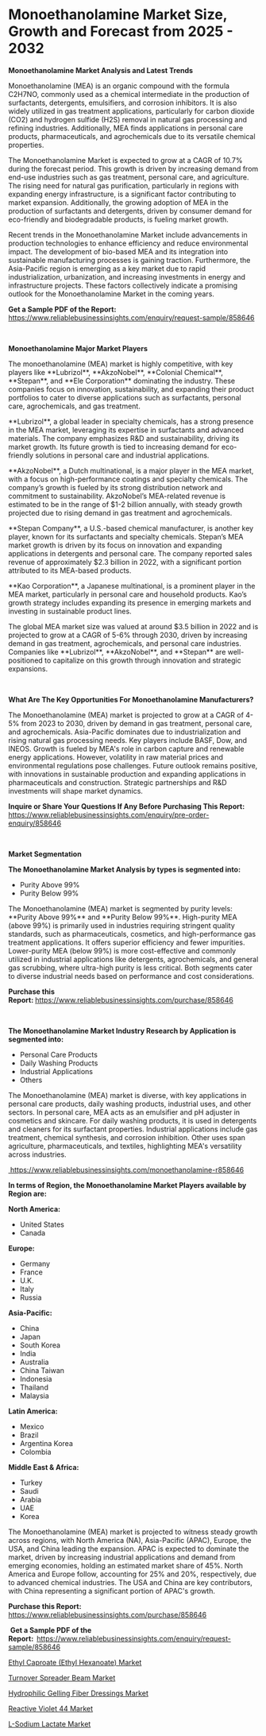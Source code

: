<p><h1>Monoethanolamine Market Size, Growth and Forecast from 2025 - 2032</h1></p><p><strong>Monoethanolamine Market Analysis and Latest Trends</strong></p>
<p><p>Monoethanolamine (MEA) is an organic compound with the formula C2H7NO, commonly used as a chemical intermediate in the production of surfactants, detergents, emulsifiers, and corrosion inhibitors. It is also widely utilized in gas treatment applications, particularly for carbon dioxide (CO2) and hydrogen sulfide (H2S) removal in natural gas processing and refining industries. Additionally, MEA finds applications in personal care products, pharmaceuticals, and agrochemicals due to its versatile chemical properties.</p><p>The Monoethanolamine Market is expected to grow at a CAGR of 10.7% during the forecast period. This growth is driven by increasing demand from end-use industries such as gas treatment, personal care, and agriculture. The rising need for natural gas purification, particularly in regions with expanding energy infrastructure, is a significant factor contributing to market expansion. Additionally, the growing adoption of MEA in the production of surfactants and detergents, driven by consumer demand for eco-friendly and biodegradable products, is fueling market growth.</p><p>Recent trends in the Monoethanolamine Market include advancements in production technologies to enhance efficiency and reduce environmental impact. The development of bio-based MEA and its integration into sustainable manufacturing processes is gaining traction. Furthermore, the Asia-Pacific region is emerging as a key market due to rapid industrialization, urbanization, and increasing investments in energy and infrastructure projects. These factors collectively indicate a promising outlook for the Monoethanolamine Market in the coming years.</p></p>
<p><strong>Get a Sample PDF of the Report:&nbsp;</strong> <a href="https://www.reliablebusinessinsights.com/enquiry/request-sample/858646?utm_campaign=2128&utm_medium=2&utm_source=Github&utm_content=ia&utm_term=25012025&utm_id=monoethanolamine">https://www.reliablebusinessinsights.com/enquiry/request-sample/858646</a></p>
<p>&nbsp;</p>
<p><strong>Monoethanolamine Major Market Players</strong></p>
<p><p>The monoethanolamine (MEA) market is highly competitive, with key players like **Lubrizol**, **AkzoNobel**, **Colonial Chemical**, **Stepan**, and **Ele Corporation** dominating the industry. These companies focus on innovation, sustainability, and expanding their product portfolios to cater to diverse applications such as surfactants, personal care, agrochemicals, and gas treatment.</p><p>**Lubrizol**, a global leader in specialty chemicals, has a strong presence in the MEA market, leveraging its expertise in surfactants and advanced materials. The company emphasizes R&D and sustainability, driving its market growth. Its future growth is tied to increasing demand for eco-friendly solutions in personal care and industrial applications.</p><p>**AkzoNobel**, a Dutch multinational, is a major player in the MEA market, with a focus on high-performance coatings and specialty chemicals. The company’s growth is fueled by its strong distribution network and commitment to sustainability. AkzoNobel’s MEA-related revenue is estimated to be in the range of $1-2 billion annually, with steady growth projected due to rising demand in gas treatment and agrochemicals.</p><p>**Stepan Company**, a U.S.-based chemical manufacturer, is another key player, known for its surfactants and specialty chemicals. Stepan’s MEA market growth is driven by its focus on innovation and expanding applications in detergents and personal care. The company reported sales revenue of approximately $2.3 billion in 2022, with a significant portion attributed to its MEA-based products.</p><p>**Kao Corporation**, a Japanese multinational, is a prominent player in the MEA market, particularly in personal care and household products. Kao’s growth strategy includes expanding its presence in emerging markets and investing in sustainable product lines.</p><p>The global MEA market size was valued at around $3.5 billion in 2022 and is projected to grow at a CAGR of 5-6% through 2030, driven by increasing demand in gas treatment, agrochemicals, and personal care industries. Companies like **Lubrizol**, **AkzoNobel**, and **Stepan** are well-positioned to capitalize on this growth through innovation and strategic expansions.</p></p>
<p>&nbsp;</p>
<p><strong>What Are The Key Opportunities For Monoethanolamine Manufacturers?</strong></p>
<p><p>The Monoethanolamine (MEA) market is projected to grow at a CAGR of 4-5% from 2023 to 2030, driven by demand in gas treatment, personal care, and agrochemicals. Asia-Pacific dominates due to industrialization and rising natural gas processing needs. Key players include BASF, Dow, and INEOS. Growth is fueled by MEA's role in carbon capture and renewable energy applications. However, volatility in raw material prices and environmental regulations pose challenges. Future outlook remains positive, with innovations in sustainable production and expanding applications in pharmaceuticals and construction. Strategic partnerships and R&D investments will shape market dynamics.</p></p>
<p><strong>Inquire or Share Your Questions If Any Before Purchasing This Report:</strong> <a href="https://www.reliablebusinessinsights.com/enquiry/pre-order-enquiry/858646?utm_campaign=2128&utm_medium=2&utm_source=Github&utm_content=ia&utm_term=25012025&utm_id=monoethanolamine">https://www.reliablebusinessinsights.com/enquiry/pre-order-enquiry/858646</a></p>
<p>&nbsp;</p>
<p><strong>Market Segmentation</strong></p>
<p><strong>The Monoethanolamine Market Analysis by types is segmented into:</strong></p>
<p><ul><li>Purity Above 99%</li><li>Purity Below 99%</li></ul></p>
<p><p>The Monoethanolamine (MEA) market is segmented by purity levels: **Purity Above 99%** and **Purity Below 99%**. High-purity MEA (above 99%) is primarily used in industries requiring stringent quality standards, such as pharmaceuticals, cosmetics, and high-performance gas treatment applications. It offers superior efficiency and fewer impurities. Lower-purity MEA (below 99%) is more cost-effective and commonly utilized in industrial applications like detergents, agrochemicals, and general gas scrubbing, where ultra-high purity is less critical. Both segments cater to diverse industrial needs based on performance and cost considerations.</p></p>
<p><strong>Purchase this Report:&nbsp;</strong><a href="https://www.reliablebusinessinsights.com/purchase/858646?utm_campaign=2128&utm_medium=2&utm_source=Github&utm_content=ia&utm_term=25012025&utm_id=monoethanolamine">https://www.reliablebusinessinsights.com/purchase/858646</a></p>
<p>&nbsp;</p>
<p><strong>The Monoethanolamine Market Industry Research by Application is segmented into:</strong></p>
<p><ul><li>Personal Care Products</li><li>Daily Washing Products</li><li>Industrial Applications</li><li>Others</li></ul></p>
<p><p>The Monoethanolamine (MEA) market is diverse, with key applications in personal care products, daily washing products, industrial uses, and other sectors. In personal care, MEA acts as an emulsifier and pH adjuster in cosmetics and skincare. For daily washing products, it is used in detergents and cleaners for its surfactant properties. Industrial applications include gas treatment, chemical synthesis, and corrosion inhibition. Other uses span agriculture, pharmaceuticals, and textiles, highlighting MEA's versatility across industries.</p></p>
<p><a href="https://www.reliablebusinessinsights.com/monoethanolamine-r858646?utm_campaign=2128&utm_medium=2&utm_source=Github&utm_content=ia&utm_term=25012025&utm_id=monoethanolamine">&nbsp;https://www.reliablebusinessinsights.com/monoethanolamine-r858646</a></p>
<p><strong>In terms of Region, the Monoethanolamine Market Players available by Region are:</strong></p>
<p>
    <p> <strong> North America: </strong>
        <ul>
            <li>United States</li>
            <li>Canada</li>
        </ul>
        </p> 
    <p> <strong> Europe: </strong>
        <ul>
            <li>Germany</li>
            <li>France</li>
            <li>U.K.</li>
            <li>Italy</li>
            <li>Russia</li>
        </ul>
        </p> 
    <p> <strong> Asia-Pacific: </strong>
        <ul>
            <li>China</li>
            <li>Japan</li>
            <li>South Korea</li>
            <li>India</li>
            <li>Australia</li>
            <li>China Taiwan</li>
            <li>Indonesia</li>
            <li>Thailand</li>
            <li>Malaysia</li>
        </ul>
        </p> 
    <p> <strong> Latin America: </strong>
        <ul>
            <li>Mexico</li>
            <li>Brazil</li>
            <li>Argentina Korea</li>
            <li>Colombia</li>
        </ul>
        </p> 
    <p> <strong> Middle East & Africa: </strong>
        <ul>
            <li>Turkey</li>
            <li>Saudi</li>
            <li>Arabia</li>
            <li>UAE</li>
            <li>Korea</li>
        </ul>
    </p>
    </p>
<p><p>The Monoethanolamine (MEA) market is projected to witness steady growth across regions, with North America (NA), Asia-Pacific (APAC), Europe, the USA, and China leading the expansion. APAC is expected to dominate the market, driven by increasing industrial applications and demand from emerging economies, holding an estimated market share of 45%. North America and Europe follow, accounting for 25% and 20%, respectively, due to advanced chemical industries. The USA and China are key contributors, with China representing a significant portion of APAC's growth.</p></p>
<p><strong>Purchase this Report: </strong><a href="https://www.reliablebusinessinsights.com/purchase/858646?utm_campaign=2128&utm_medium=2&utm_source=Github&utm_content=ia&utm_term=25012025&utm_id=monoethanolamine">https://www.reliablebusinessinsights.com/purchase/858646</a></p>
<p>&nbsp;<strong>Get a Sample PDF of the Report:&nbsp;&nbsp;</strong><a href="https://www.reliablebusinessinsights.com/enquiry/request-sample/858646?utm_campaign=2128&utm_medium=2&utm_source=Github&utm_content=ia&utm_term=25012025&utm_id=monoethanolamine">https://www.reliablebusinessinsights.com/enquiry/request-sample/858646</a></p>
<p><strong></strong></p>
<p><p><a href="https://www.linkedin.com/pulse/ethyl-caproate-hexanoate-market-report-in-depth-analysis-aqckf?utm_campaign=2128&utm_medium=2&utm_source=Github&utm_content=ia&utm_term=25012025&utm_id=monoethanolamine">Ethyl Caproate (Ethyl Hexanoate) Market</a></p><p><a href="https://www.linkedin.com/pulse/emerging-opportunities-challenges-global-turnover-spreader-gdvxf?utm_campaign=2128&utm_medium=2&utm_source=Github&utm_content=ia&utm_term=25012025&utm_id=monoethanolamine">Turnover Spreader Beam Market</a></p><p><a href="https://www.linkedin.com/pulse/hydrophilic-gelling-fiber-dressings-market-key-players-8xpaf?utm_campaign=2128&utm_medium=2&utm_source=Github&utm_content=ia&utm_term=25012025&utm_id=monoethanolamine">Hydrophilic Gelling Fiber Dressings Market</a></p><p><a href="https://www.linkedin.com/pulse/insights-reactive-violet-44-market-2025-2032-growth-segmentation-4haof?utm_campaign=2128&utm_medium=2&utm_source=Github&utm_content=ia&utm_term=25012025&utm_id=monoethanolamine">Reactive Violet 44 Market</a></p><p><a href="https://www.linkedin.com/pulse/l-sodium-lactate-market-analysis-report-key-players-overview-m2ebf?utm_campaign=2128&utm_medium=2&utm_source=Github&utm_content=ia&utm_term=25012025&utm_id=monoethanolamine">L-Sodium Lactate Market</a></p></p>